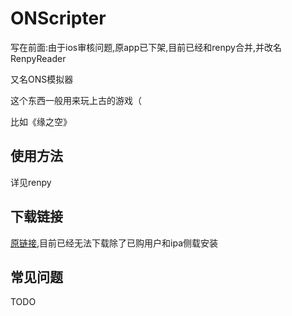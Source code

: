 # ONScripter

写在前面:由于ios审核问题,原app已下架,目前已经和renpy合并,并改名RenpyReader

又名ONS模拟器

这个东西一般用来玩上古的游戏（

比如《缘之空》

## 使用方法

详见renpy

## 下载链接

[原链接](https://apps.apple.com/app/id1388250129),目前已经无法下载除了已购用户和ipa侧载安装

## 常见问题

TODO